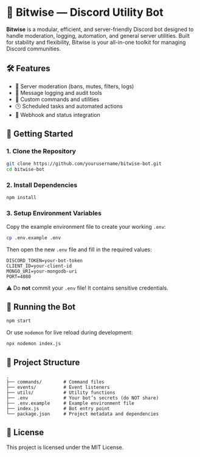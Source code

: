 # 🤖 Bitwise — Discord Utility Bot

**Bitwise** is a modular, efficient, and server-friendly Discord bot designed to handle moderation, logging, automation, and general server utilities. Built for stability and flexibility, Bitwise is your all-in-one toolkit for managing Discord communities.

## 🛠 Features

- 🔧 Server moderation (bans, mutes, filters, logs)
- 📝 Message logging and audit tools
- 🎉 Custom commands and utilities
- 🕒 Scheduled tasks and automated actions
- 📡 Webhook and status integration

## 🚀 Getting Started

### 1. Clone the Repository

```bash
git clone https://github.com/yourusername/bitwise-bot.git
cd bitwise-bot
```

### 2. Install Dependencies

```bash
npm install
```

### 3. Setup Environment Variables

Copy the example environment file to create your working `.env`:

```bash
cp .env.example .env
```

Then open the new `.env` file and fill in the required values:

```env
DISCORD_TOKEN=your-bot-token
CLIENT_ID=your-client-id
MONGO_URI=your-mongodb-uri
PORT=4080
```

⚠️ Do **not** commit your `.env` file! It contains sensitive credentials.

## 🧪 Running the Bot

```bash
npm start
```

Or use `nodemon` for live reload during development:

```bash
npx nodemon index.js
```

## 📂 Project Structure

```
.
├── commands/        # Command files
├── events/          # Event listeners
├── utils/           # Utility functions
├── .env             # Your bot’s secrets (do NOT share)
├── .env.example     # Example environment file
├── index.js         # Bot entry point
└── package.json     # Project metadata and dependencies
```

## 📄 License

This project is licensed under the MIT License.
